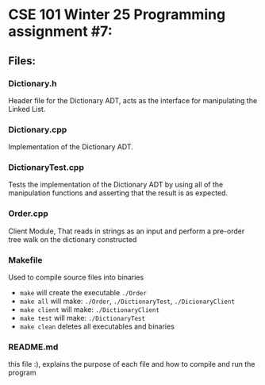 # CSE 101 Winter 25 Programming assignment \#7:
## Files:
### Dictionary.h
Header file for the Dictionary ADT, acts as the interface for manipulating the Linked List.
### Dictionary.cpp 
Implementation of the Dictionary ADT.
### DictionaryTest.cpp
Tests the implementation of the Dictionary ADT by using all of the manipulation functions and asserting that the result is as expected.

### Order.cpp
Client Module, That reads in strings as an input and perform a pre-order tree walk on the dictionary constructed
### Makefile
Used to compile source files into binaries
- `make` will create the executable `./Order `
- `make all` will make: `./Order`, `./DictionaryTest`, `./DicionaryClient`
- `make client` will make: `./DictionaryClient`
- `make test` will make: `./DictionaryTest`
- `make clean` deletes all executables and binaries
### README.md 
this file :\), explains the purpose of each file and how to compile and run the program